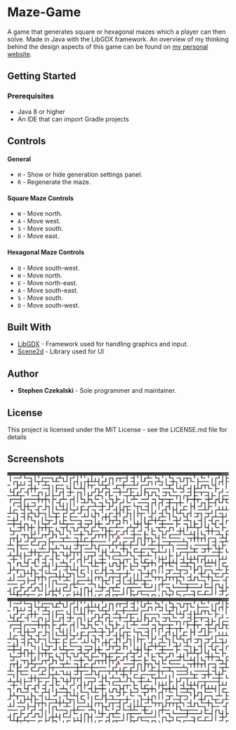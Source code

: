 # Maze-Game
A game that generates square or hexagonal mazes which a player can then solve. Made in Java with the LibGDX framework. 
An overview of my thinking behind the design aspects of this game can be found on [my personal website](https://www.stephencz.com/overview-maze-game).

## Getting Started

### Prerequisites
- Java 8 or higher
- An IDE that can import Gradle projects


## Controls

#### General
- `H` - Show or hide generation settings panel.
- `R` - Regenerate the maze.

#### Square Maze Controls
- `W` - Move north.
- `A` - Move west.
- `S` - Move south.
- `D` - Move east.

#### Hexagonal Maze Controls 
- `Q` - Move south-west. 
- `W` - Move north.
- `E` - Move north-east.
- `A` - Move south-east.
- `S` - Move south.
- `D` - Move south-west.

## Built With
- [LibGDX](https://libgdx.badlogicgames.com/) - Framework used for handling graphics and input.
- [Scene2d](https://github.com/libgdx/libgdx/wiki/Scene2d) - Library used for UI

## Author
- **Stephen Czekalski** - Sole programmer and maintainer.

## License
This project is licensed under the MIT License - see the LICENSE.md file for details

## Screenshots
![A Square Maze](/screenshots/square.png?raw=true "A Square Maze")
![A Hexagon Maze](/screenshots/square.png?raw=true "A Hexagon Maze")

